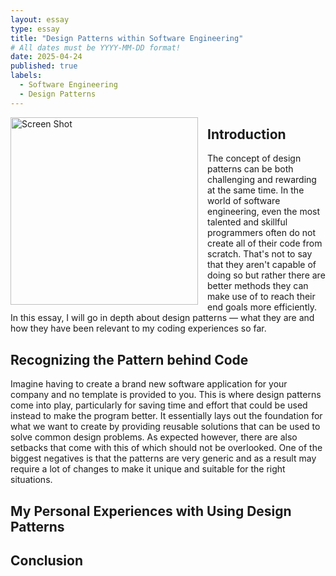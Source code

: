```yaml
---
layout: essay
type: essay
title: "Design Patterns within Software Engineering"
# All dates must be YYYY-MM-DD format!
date: 2025-04-24
published: true
labels:
  - Software Engineering
  - Design Patterns
---
```


<img src="https://github.com/user-attachments/assets/16936ff9-459d-4d9d-b817-7cd6f1717360" 
     alt="Screen Shot" 
     style="float: left; margin: 0 15px 10px 0; width: 300px;">

## Introduction
The concept of design patterns can be both challenging and rewarding at the same time. In the world of software engineering, even the most talented and skillful programmers often do not create all of their code from scratch. That's not to say that they aren't capable of doing so but rather there are better methods they can make use of to reach their end goals more efficiently. In this essay, I will go in depth about design patterns — what they are and how they have been relevant to my coding experiences so far.

<div style="clear: both;">
  <h2>Recognizing the Pattern behind Code</h2>
  <p>
    Imagine having to create a brand new software application for your company and no template is provided to you. This is where design patterns come into play, particularly for saving time and effort that could be used instead to make the program better. It essentially lays out the foundation for what we want to create by providing reusable solutions that can be used to solve common design problems. As expected however, there are also setbacks that come with this of which should not be overlooked. One of the biggest negatives is that the patterns are very generic and as a result may require a lot of changes to make it unique and suitable for the right situations.
  </p>
</div>

## My Personal Experiences with Using Design Patterns



## Conclusion


